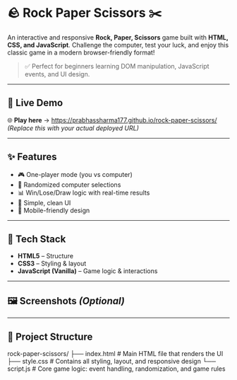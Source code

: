 # 🪨 Rock Paper Scissors ✂️

An interactive and responsive **Rock, Paper, Scissors** game built with **HTML, CSS, and JavaScript**. Challenge the computer, test your luck, and enjoy this classic game in a modern browser-friendly format!

> ✅ Perfect for beginners learning DOM manipulation, JavaScript events, and UI design.

---

## 🔗 Live Demo

🌐 **Play here** → https://prabhassharma177.github.io/rock-paper-scissors/  
*(Replace this with your actual deployed URL)*

---

## ✨ Features

- 🎮 One-player mode (you vs computer)
- 🔄 Randomized computer selections
- 📊 Win/Lose/Draw logic with real-time results
- 🎨 Simple, clean UI
- 📱 Mobile-friendly design

---

## 🧠 Tech Stack

- **HTML5** – Structure
- **CSS3** – Styling & layout
- **JavaScript (Vanilla)** – Game logic & interactions

---

## 🖼️ Screenshots *(Optional)*

<!-- Upload a screenshot and use the relative path -->
<!-- Example:
![Gameplay Screenshot](<img width="1903" height="1012" alt="rock, paper scissor png" src="https://github.com/user-attachments/assets/58914464-b41a-40cd-b359-1c1ce5425438" />
)
-->

---

## 📁 Project Structure

rock-paper-scissors/
├── index.html        # Main HTML file that renders the UI
├── style.css         # Contains all styling, layout, and responsive design
└── script.js         # Core game logic: event handling, randomization, and game rules
